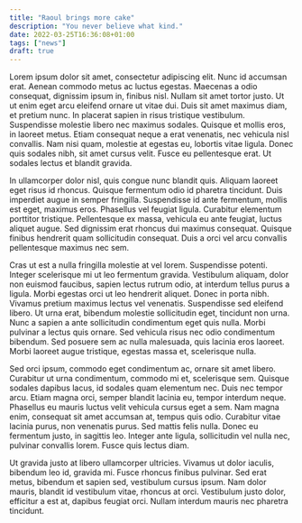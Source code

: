 ```yaml
---
title: "Raoul brings more cake"
description: "You never believe what kind."
date: 2022-03-25T16:36:08+01:00
tags: ["news"]
draft: true
---
```


Lorem ipsum dolor sit amet, consectetur adipiscing elit. Nunc id accumsan erat. Aenean commodo metus ac luctus egestas. Maecenas a odio consequat, dignissim ipsum in, finibus nisl. Nullam sit amet tortor justo. Ut ut enim eget arcu eleifend ornare ut vitae dui. Duis sit amet maximus diam, et pretium nunc. In placerat sapien in risus tristique vestibulum. Suspendisse molestie libero nec maximus sodales. Quisque et mollis eros, in laoreet metus. Etiam consequat neque a erat venenatis, nec vehicula nisl convallis. Nam nisi quam, molestie at egestas eu, lobortis vitae ligula. Donec quis sodales nibh, sit amet cursus velit. Fusce eu pellentesque erat. Ut sodales lectus et blandit gravida.

In ullamcorper dolor nisl, quis congue nunc blandit quis. Aliquam laoreet eget risus id rhoncus. Quisque fermentum odio id pharetra tincidunt. Duis imperdiet augue in semper fringilla. Suspendisse id ante fermentum, mollis est eget, maximus eros. Phasellus vel feugiat ligula. Curabitur elementum porttitor tristique. Pellentesque ex massa, vehicula eu ante feugiat, luctus aliquet augue. Sed dignissim erat rhoncus dui maximus consequat. Quisque finibus hendrerit quam sollicitudin consequat. Duis a orci vel arcu convallis pellentesque maximus nec sem.

Cras ut est a nulla fringilla molestie at vel lorem. Suspendisse potenti. Integer scelerisque mi ut leo fermentum gravida. Vestibulum aliquam, dolor non euismod faucibus, sapien lectus rutrum odio, at interdum tellus purus a ligula. Morbi egestas orci ut leo hendrerit aliquet. Donec in porta nibh. Vivamus pretium maximus lectus vel venenatis. Suspendisse sed eleifend libero. Ut urna erat, bibendum molestie sollicitudin eget, tincidunt non urna. Nunc a sapien a ante sollicitudin condimentum eget quis nulla. Morbi pulvinar a lectus quis ornare. Sed vehicula risus nec odio condimentum bibendum. Sed posuere sem ac nulla malesuada, quis lacinia eros laoreet. Morbi laoreet augue tristique, egestas massa et, scelerisque nulla.

Sed orci ipsum, commodo eget condimentum ac, ornare sit amet libero. Curabitur ut urna condimentum, commodo mi et, scelerisque sem. Quisque sodales dapibus lacus, id sodales quam elementum nec. Duis nec tempor arcu. Etiam magna orci, semper blandit lacinia eu, tempor interdum neque. Phasellus eu mauris luctus velit vehicula cursus eget a sem. Nam magna enim, consequat sit amet accumsan at, tempus quis odio. Curabitur vitae lacinia purus, non venenatis purus. Sed mattis felis nulla. Donec eu fermentum justo, in sagittis leo. Integer ante ligula, sollicitudin vel nulla nec, pulvinar convallis lorem. Fusce quis lectus diam.

Ut gravida justo at libero ullamcorper ultricies. Vivamus ut dolor iaculis, bibendum leo id, gravida mi. Fusce rhoncus finibus pulvinar. Sed erat metus, bibendum et sapien sed, vestibulum cursus ipsum. Nam dolor mauris, blandit id vestibulum vitae, rhoncus at orci. Vestibulum justo dolor, efficitur a est at, dapibus feugiat orci. Nullam interdum mauris nec pharetra tincidunt.
